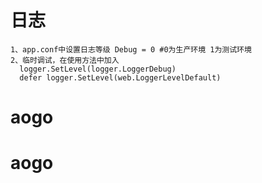 # 日志
```
1、app.conf中设置日志等级 Debug = 0 #0为生产环境 1为测试环境
2、临时调试，在使用方法中加入
  logger.SetLevel(logger.LoggerDebug)
  defer logger.SetLevel(web.LoggerLevelDefault)
```
# aogo
# aogo
